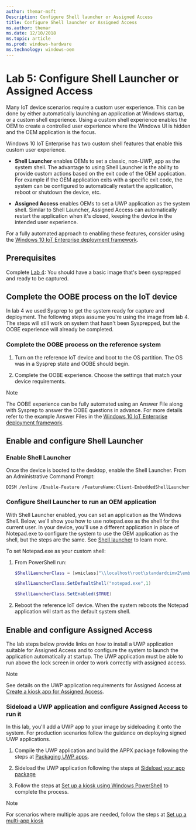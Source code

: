 ```yaml
---
author: themar-msft
Description: Configure Shell launcher or Assigned Access
title: Configure Shell launcher or Assigned Access
ms.author: themar
ms.date: 12/10/2018
ms.topic: article
ms.prod: windows-hardware
ms.technology: windows-oem
---
```


# Lab 5: Configure Shell Launcher or Assigned Access

Many IoT device scenarios require a custom user experience. This can be done by either automatically launching an application at Windows startup, or a custom shell experience. Using a custom shell experience enables the OEM to create a controlled user experience where the Windows UI is hidden and the OEM application is the focus.
 
Windows 10 IoT Enterprise has two custom shell features that enable this custom user experience.
 
- **Shell Launcher** enables OEMs to set a classic, non-UWP, app as the system shell. The advantage to using Shell Launcher is the ability to provide custom actions based on the exit code of the OEM application. For example if the OEM application exits with a specific exit code, the system can be configured to automatically restart the application, reboot or shutdown the device, etc.
 
- **Assigned Access** enables OEMs to set a UWP application as the system shell. Similar to Shell Launcher, Assigned Access can automatically restart the application when it's closed, keeping the device in the intended user experience.
 
For a fully automated approach to enabling these features, consider using the [Windows 10 IoT Enterprise deployment framework](https://github.com/ms-iot/windows-iotent-deploy).

## Prerequisites 

Complete [Lab 4](iot-ent-sysprep-capture-deploy.md): You should have a basic image that's been sysprepped and ready to be captured.

## Complete the OOBE process on the IoT device 

In lab 4 we used Sysprep to get the system ready for capture and deployment. The following steps assume you're using the image from lab 4. The steps will still work on system that hasn't been Sysprepped, but the OOBE experience will already be completed. 

### Complete the OOBE process on the reference system 

1. Turn on the reference IoT device and boot to the OS partition. The OS was in a Sysprep state and OOBE should begin.

2. Complete the OOBE experience. Choose the settings that match your device requirements.  
 
>[!Note]
> The OOBE experience can be fully automated using an Answer File along with Sysprep to answer the OOBE questions in advance. For more details refer to the example Answer Files in the [Windows 10 IoT Enterprise deployment framework](https://github.com/ms-iot/windows-iotent-deploy).

## Enable and configure Shell Launcher

### Enable Shell Launcher

Once the device is booted to the desktop, enable the Shell Launcher. From an Administrative Command Prompt:

```
DISM /online /Enable-Feature /FeatureName:Client-EmbeddedShellLauncher 
```

### Configure Shell Launcher to run an OEM application 

With Shell Launcher enabled, you can set an application as the Windows Shell. Below, we'll show you how to use notepad.exe as the shell for the current user. In your device, you'll use a different application in place of Notepad.exe to configure the system to use the OEM application as the shell, but the steps are the same. See [Shell launcher](https://docs.microsoft.com/en-us/windows-hardware/customize/enterprise/shell-launcher) to learn more.

To set Notepad.exe as your custom shell:

1. From PowerShell run:

    ```PowerShell
    $ShellLauncherClass = [wmiclass]"\\localhost\root\standardcimv2\embedded:WESL_UserSetting"

    $ShellLauncherClass.SetDefaultShell("notepad.exe",1)

    $ShellLauncherClass.SetEnabled($TRUE)
    ```

2. Reboot the reference IoT device. When the system reboots the Notepad application will start as the default system shell.

## Enable and configure Assigned Access

The lab steps below provide links on how to install a UWP application suitable for Assigned Access and to configure the system to launch the application automatically at startup. The UWP application must be able to run above the lock screen in order to work correctly with assigned access. 

>[!Note]
>See details on the UWP application requirements for Assigned Access at [Create a kiosk app for Assigned Access](https://docs.microsoft.com/en-us/windows-hardware/drivers/partnerapps/create-a-kiosk-app-for-assigned-access). 

### Sideload a UWP application and configure Assigned Access to run it

In this lab, you'll add a UWP app to your image by sideloading it onto the system. For production scenarios follow the guidance on deploying signed UWP applications.

1. Compile the UWP application and build the APPX package following the steps at [Packaging UWP apps](https://docs.microsoft.com/en-us/windows/uwp/packaging/packaging-uwp-apps).

2. Sideload the UWP application following the steps at [Sideload your app package](https://docs.microsoft.com/en-us/windows/uwp/packaging/packaging-uwp-apps#sideload-your-app-package)

3. Follow the steps at [Set up a kiosk using Windows PowerShell](https://docs.microsoft.com/en-us/windows/configuration/kiosk-single-app#set-up-a-kiosk-using-windows-powershell) to complete the process.

>[!Note]
>For scenarios where multiple apps are needed, follow the steps at [Set up a multi-app kiosk](https://docs.microsoft.com/en-us/windows/configuration/lock-down-windows-10-to-specific-apps)